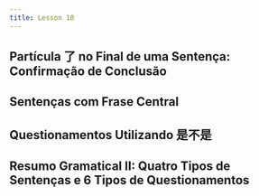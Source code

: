 ```yaml
---
title: Lesson 10
---
```

## Partícula 了 no Final de uma Sentença: Confirmação de Conclusão
## Sentenças com Frase Central
## Questionamentos Utilizando 是不是
## Resumo Gramatical II: Quatro Tipos de Sentenças e 6 Tipos de Questionamentos